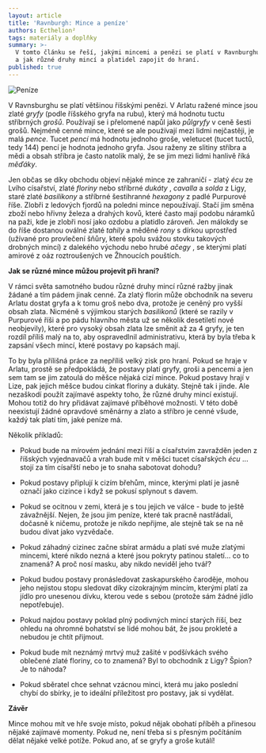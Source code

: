 ```yaml
---
layout: article
title: 'Ravnburgh: Mince a peníze'
authors: Ecthelion²
tags: materiály a doplňky
summary: >-
  V tomto článku se řeší, jakými mincemi a penězi se platí v Ravnburghu a okolí
  a jak různé druhy mincí a platidel zapojit do hraní.
published: true
---
```

![Peníze]({{site.baseurl}}/77/_prachy_cernobile.jpg)

V Ravnsburghu se platí většinou říšskými penězi. V Arlatu ražené mince jsou zlaté _gryfy_ (podle říšského gryfa na rubu), který má hodnotu tuctu stříbrných _grošů_. Používají se i přelomené napůl jako _půlgryfy_ v ceně šesti grošů. Nejméně cenné mince, které se ale používají mezi lidmi nejčastěji, je malá _pence_. Tucet _pencí_ má hodnotu jednoho groše, veletucet (tucet tuctů, tedy 144) pencí je hodnota jednoho gryfa. Jsou raženy ze slitiny stříbra a mědi a obsah stříbra je často natolik malý, že se jim mezi lidmi hanlivě říká _měďáky_. 

Jen občas se díky obchodu objeví nějaké mince ze zahraničí - zlatý _écu_ ze Lvího císařství, zlaté _floriny_ nebo stříbrné _dukáty_ , _cavalla_ a _solda_ z Ligy, staré zlaté _basilikony_ a stříbrné šestihranné _hexagony_ z padlé Purpurové říše. Zlobři z ledových fjordů na poledni mince nepoužívají. Stačí jim směna zboží nebo hřivny železa a drahých kovů, které často mají podobu náramků na paži, kde je zlobři nosí jako ozdobu a platidlo zároveň. Jen málokdy se do říše dostanou oválné zlaté _tahily_ a měděné _rony_ s dírkou uprostřed (užívané pro provlečení šňůry, které spolu svážou stovku takových drobných mincí) z dalekého východu nebo hrubé _ačegy_ , se kterými platí amirové z oáz roztroušených ve Žhnoucích pouštích.  

**Jak se různé mince můžou projevit při hraní?** 

V rámci světa samotného budou různé druhy mincí různé ražby jinak žádané a tím pádem jinak cenné. Za zlatý florin může obchodník na severu Arlatu dostat gryfa a k tomu groš nebo dva, protože je ceněný pro vyšší obsah zlata. Nicméně s výjimkou starých _basilikonů_ (které se razily v Purpurové říši a po pádu hlavního města už se několik desetiletí nové neobjevily), které pro vysoký obsah zlata lze směnit až za 4 gryfy, je ten rozdíl příliš malý na to, aby ospravedlnil administrativu, která by byla třeba k zapsání všech mincí, které postavy po kapsách mají. 

To by byla přílišná práce za nepříliš velký zisk pro hraní. Pokud se hraje v Arlatu, prostě se předpokládá, že postavy platí gryfy, groši a pencemi a jen sem tam se jim zatoulá do měšce nějaká cizí mince. Pokud postavy hrají v Lize, pak jejich měšce budou cinkat floriny a dukáty. Stejně tak i jinde. Ale nezaškodí použít zajímavé aspekty toho, že různé druhy mincí existují. Mohou totiž do hry přidávat zajímavé příběhové možnosti. V této době neexistují žádné opravdové směnárny a zlato a stříbro je cenné všude, každý tak platí tím, jaké peníze má. 

Několik příkladů: 
- Pokud bude na mírovém jednání mezi říší a císařstvím zavražděn jeden z říšských vyjednavačů a vrah bude mít v měšci tucet císařských _écu_ ... stojí za tím císařští nebo je to snaha sabotovat dohodu? 

- Pokud postavy připlují k cizím břehům, mince, kterými platí je jasně označí jako cizince i když se pokusí splynout s davem. 

- Pokud se ocitnou v zemi, která je s tou jejich ve válce - bude to ještě závažnější. Nejen, že jsou jim peníze, které tak pracně nastřádali, dočasně k ničemu, protože je nikdo nepřijme, ale stejně tak se na ně budou dívat jako vyzvědače. 

- Pokud záhadný cizinec začne sbírat armádu a platí své muže zlatými mincemi, které nikdo nezná a které jsou pokryty patinou staletí... co to znamená? A proč nosí masku, aby nikdo neviděl jeho tvář? 

- Pokud budou postavy pronásledovat zaskapurského čaroděje, mohou jeho nejistou stopu sledovat díky cizokrajným mincím, kterými platí za jídlo pro unesenou dívku, kterou vede s sebou (protože sám žádné jídlo nepotřebuje). 

- Pokud najdou postavy poklad plný podivných mincí starých říší, bez ohledu na ohromné bohatství se lidé mohou bát, že jsou prokleté a nebudou je chtít přijmout. 

- Pokud bude mít neznámý mrtvý muž zašité v podšívkách svého oblečené zlaté floriny, co to znamená? Byl to obchodník z Ligy? Špion? Je to náhoda? 

- Pokud sběratel chce sehnat vzácnou minci, která mu jako poslední chybí do sbírky, je to ideální příležitost pro postavy, jak si vydělat. 

**Závěr** 

Mince mohou mít ve hře svoje místo, pokud nějak obohatí příběh a přinesou nějaké zajímavé momenty. Pokud ne, není třeba si s přesným počítáním dělat nějaké velké potíže. Pokud ano, ať se gryfy a groše kutálí!
